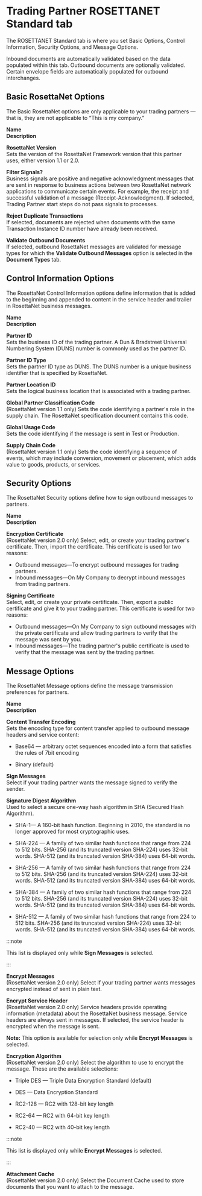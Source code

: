 # Trading Partner ROSETTANET Standard tab 

<head>
  <meta name="guidename" content="Integration"/>
  <meta name="context" content="GUID-a022ac14-ab2d-4713-82d3-e2b0dfd88950"/>
</head>


The ROSETTANET Standard tab is where you set Basic Options, Control Information, Security Options, and Message Options.

Inbound documents are automatically validated based on the data populated within this tab. Outbound documents are optionally validated. Certain envelope fields are automatically populated for outbound interchanges.

## Basic RosettaNet Options 

The Basic RosettaNet options are only applicable to your trading partners — that is, they are not applicable to “This is my company.”

**Name**  
**Description**

**RosettaNet Version**  
Sets the version of the RosettaNet Framework version that this partner uses, either version 1.1 or 2.0.

**Filter Signals?**  
Business signals are positive and negative acknowledgment messages that are sent in response to business actions between two RosettaNet network applications to communicate certain events. For example, the receipt and successful validation of a message \(Receipt-Acknowledgment\). If selected, Trading Partner start steps do not pass signals to processes.

**Reject Duplicate Transactions**  
If selected, documents are rejected when documents with the same Transaction Instance ID number have already been received.

**Validate Outbound Documents**  
If selected, outbound RosettaNet messages are validated for message types for which the **Validate Outbound Messages** option is selected in the **Document Types** tab.

## Control Information Options 

The RosettaNet Control Information options define information that is added to the beginning and appended to content in the service header and trailer in RosettaNet business messages.

**Name**  
**Description**

**Partner ID**  
Sets the business ID of the trading partner. A Dun & Bradstreet Universal Numbering System \(DUNS\) number is commonly used as the partner ID.

**Partner ID Type**  
Sets the partner ID type as DUNS. The DUNS number is a unique business identifier that is specified by RosettaNet.

**Partner Location ID**  
Sets the logical business location that is associated with a trading partner.

**Global Partner Classification Code**  
\(RosettaNet version 1.1 only\) Sets the code identifying a partner's role in the supply chain. The RosettaNet specification document contains this code.

**Global Usage Code**  
Sets the code identifying if the message is sent in Test or Production.

**Supply Chain Code**    
\(RosettaNet version 1.1 only\) Sets the code identifying a sequence of events, which may include conversion, movement or placement, which adds value to goods, products, or services.

## Security Options 

The RosettaNet Security options define how to sign outbound messages to partners.

**Name**  
**Description**

**Encryption Certificate**  
 \(RosettaNet version 2.0 only\) Select, edit, or create your trading partner's certificate. Then, import the certificate. This certificate is used for two reasons:

-   Outbound messages—To encrypt outbound messages for trading partners.
-   Inbound messages—On My Company to decrypt inbound messages from trading partners.

**Signing Certificate**  
Select, edit, or create your private certificate. Then, export a public certificate and give it to your trading partner. This certificate is used for two reasons:

-   Outbound messages—On My Company to sign outbound messages with the private certificate and allow trading partners to verify that the message was sent by you.
-   Inbound messages—The trading partner's public certificate is used to verify that the message was sent by the trading partner.

## Message Options 

The RosettaNet Message options define the message transmission preferences for partners.

**Name**  
**Description**

**Content Transfer Encoding**  
Sets the encoding type for content transfer applied to outbound message headers and service content:

 -   Base64 — arbitrary octet sequences encoded into a form that satisfies the rules of 7bit encoding

 -   Binary \(default\)


**Sign Messages**  
Select if your trading partner wants the message signed to verify the sender.

**Signature Digest Algorithm**  
Used to select a secure one-way hash algorithm in SHA \(Secured Hash Algorithm\).

 -   SHA-1— A 160-bit hash function. Beginning in 2010, the standard is no longer approved for most cryptographic uses.
 -   SHA-224 — A family of two similar hash functions that range from 224 to 512 bits. SHA-256 \(and its truncated version SHA-224\) uses 32-bit words. SHA-512 \(and its truncated version SHA-384\) uses 64-bit words.

-   SHA-256 — A family of two similar hash functions that range from 224 to 512 bits. SHA-256 \(and its truncated version SHA-224\) uses 32-bit words. SHA-512 \(and its truncated version SHA-384\) uses 64-bit words.

 -   SHA-384 — A family of two similar hash functions that range from 224 to 512 bits. SHA-256 \(and its truncated version SHA-224\) uses 32-bit words. SHA-512 \(and its truncated version SHA-384\) uses 64-bit words.

 -   SHA-512 — A family of two similar hash functions that range from 224 to 512 bits. SHA-256 \(and its truncated version SHA-224\) uses 32-bit words. SHA-512 \(and its truncated version SHA-384\) uses 64-bit words.


:::note
 
This list is displayed only while **Sign Messages** is selected.

:::

**Encrypt Messages**  
\(RosettaNet version 2.0 only\) Select if your trading partner wants messages encrypted instead of sent in plain text.

**Encrypt Service Header**  
 \(RosettaNet version 2.0 only\) Service headers provide operating information \(metadata\) about the RosettaNet business message. Service headers are always sent in messages. If selected, the service header is encrypted when the message is sent.

**Note:** This option is available for selection only while **Encrypt Messages** is selected.

**Encryption Algorithm**  
\(RosettaNet version 2.0 only\) Select the algorithm to use to encrypt the message. These are the available selections:

 -   Triple DES — Triple Data Encryption Standard \(default\)

 -   DES — Data Encryption Standard

 -   RC2-128 — RC2 with 128-bit key length

 -   RC2-64 — RC2 with 64-bit key length

 -   RC2-40 — RC2 with 40-bit key length


:::note

This list is displayed only while **Encrypt Messages** is selected.

:::

**Attachment Cache**  
\(RosettaNet version 2.0 only\) Select the Document Cache used to store documents that you want to attach to the message.